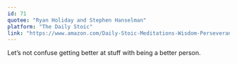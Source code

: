 ```yaml
---
id: 71
quotee: "Ryan Holiday and Stephen Hanselman"
platform: "The Daily Stoic"
link: "https://www.amazon.com/Daily-Stoic-Meditations-Wisdom-Perseverance/dp/0735211736?tag=ryanholnet-20"
---
```


Let’s not confuse getting better at stuff with being a better person.
